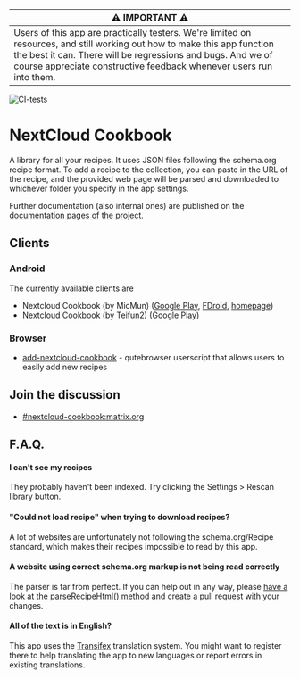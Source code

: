 | ⚠️ **IMPORTANT** ⚠️ |
| --- |
| Users of this app are practically testers. We're limited on resources, and still working out how to make this app function the best it can. There will be regressions and bugs. And we of course appreciate constructive feedback whenever users run into them. |

![CI-tests](https://github.com/nextcloud/cookbook/workflows/CI-tests/badge.svg)

# NextCloud Cookbook

A library for all your recipes. It uses JSON files following the schema.org recipe format. To add a recipe to the collection, you can paste in the URL of the recipe, and the provided web page will be parsed and downloaded to whichever folder you specify in the app settings.

Further documentation (also internal ones) are published on the [documentation pages of the project](http://nextcloud.github.io/cookbook/).

## Clients

### Android
The currently available clients are

- Nextcloud Cookbook (by MicMun) ([Google Play](https://play.google.com/store/apps/details?id=de.micmun.android.nextcloudcookbook&hl=en_US&gl=US), [FDroid](https://f-droid.org/en/packages/de.micmun.android.nextcloudcookbook/), [homepage](https://micmun.de/nextcloud-cookbook-english/))
- [Nextcloud Cookbook](Teifun2/nextcloud-cookbook-flutter) (by Teifun2) ([Google Play](https://play.google.com/store/apps/details?id=com.nextcloud_cookbook_flutter&hl=en_US&gl=US))

### Browser

- [add-nextcloud-cookbook](https://github.com/qutebrowser/qutebrowser/blob/master/misc/userscripts/add-nextcloud-cookbook) - qutebrowser userscript that allows users to easily add new recipes

## Join the discussion

* [#nextcloud-cookbook:matrix.org](https://matrix.to/#/#nextcloud-cookbook:matrix.org)

## F.A.Q.

#### I can't see my recipes
They probably haven't been indexed. Try clicking the Settings > Rescan library button.

#### "Could not load recipe" when trying to download recipes?
A lot of websites are unfortunately not following the schema.org/Recipe standard, which makes their recipes impossible to read by this app.

#### A website using correct schema.org markup is not being read correctly
The parser is far from perfect. If you can help out in any way, please [have a look at the parseRecipeHtml() method](https://github.com/mrzapp/nextcloud-cookbook/blob/master/lib/Service/RecipeService.php) and create a pull request with your changes.

#### All of the text is in English?
This app uses the [Transifex](https://www.transifex.com/nextcloud/nextcloud/cookbook/) translation system.
You might want to register there to help translating the app to new languages or report errors in existing translations.
